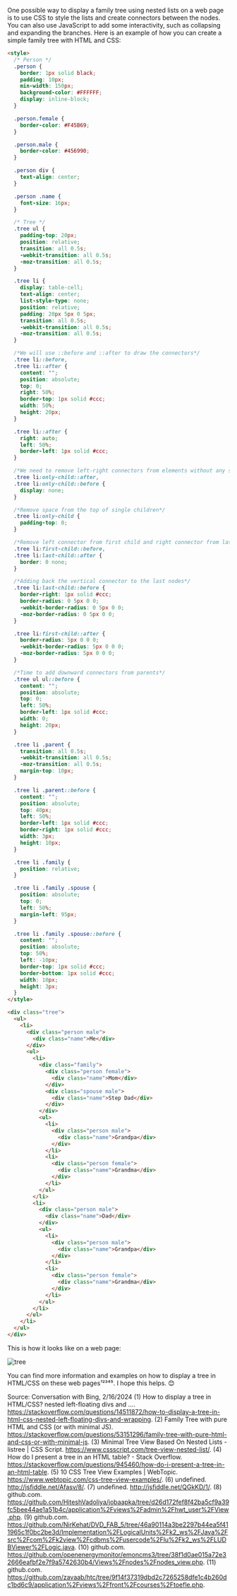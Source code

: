 One possible way to display a family tree using nested lists on a web page is to use CSS to style the lists and create connectors between the nodes. You can also use JavaScript to add some interactivity, such as collapsing and expanding the branches. Here is an example of how you can create a simple family tree with HTML and CSS:

```html
<style>
  /* Person */
  .person {
    border: 1px solid black;
    padding: 10px;
    min-width: 150px;
    background-color: #FFFFFF;
    display: inline-block;
  }

  .person.female {
    border-color: #F45B69;
  }

  .person.male {
    border-color: #456990;
  }

  .person div {
    text-align: center;
  }

  .person .name {
    font-size: 16px;
  }

  /* Tree */
  .tree ul {
    padding-top: 20px;
    position: relative;
    transition: all 0.5s;
    -webkit-transition: all 0.5s;
    -moz-transition: all 0.5s;
  }

  .tree li {
    display: table-cell;
    text-align: center;
    list-style-type: none;
    position: relative;
    padding: 20px 5px 0 5px;
    transition: all 0.5s;
    -webkit-transition: all 0.5s;
    -moz-transition: all 0.5s;
  }

  /*We will use ::before and ::after to draw the connectors*/
  .tree li::before,
  .tree li::after {
    content: "";
    position: absolute;
    top: 0;
    right: 50%;
    border-top: 1px solid #ccc;
    width: 50%;
    height: 20px;
  }

  .tree li::after {
    right: auto;
    left: 50%;
    border-left: 1px solid #ccc;
  }

  /*We need to remove left-right connectors from elements without any siblings*/
  .tree li:only-child::after,
  .tree li:only-child::before {
    display: none;
  }

  /*Remove space from the top of single children*/
  .tree li:only-child {
    padding-top: 0;
  }

  /*Remove left connector from first child and right connector from last child*/
  .tree li:first-child::before,
  .tree li:last-child::after {
    border: 0 none;
  }

  /*Adding back the vertical connector to the last nodes*/
  .tree li:last-child::before {
    border-right: 1px solid #ccc;
    border-radius: 0 5px 0 0;
    -webkit-border-radius: 0 5px 0 0;
    -moz-border-radius: 0 5px 0 0;
  }

  .tree li:first-child::after {
    border-radius: 5px 0 0 0;
    -webkit-border-radius: 5px 0 0 0;
    -moz-border-radius: 5px 0 0 0;
  }

  /*Time to add downward connectors from parents*/
  .tree ul ul::before {
    content: "";
    position: absolute;
    top: 0;
    left: 50%;
    border-left: 1px solid #ccc;
    width: 0;
    height: 20px;
  }

  .tree li .parent {
    transition: all 0.5s;
    -webkit-transition: all 0.5s;
    -moz-transition: all 0.5s;
    margin-top: 10px;
  }

  .tree li .parent::before {
    content: "";
    position: absolute;
    top: 40px;
    left: 50%;
    border-left: 1px solid #ccc;
    border-right: 1px solid #ccc;
    width: 3px;
    height: 10px;
  }

  .tree li .family {
    position: relative;
  }

  .tree li .family .spouse {
    position: absolute;
    top: 0;
    left: 50%;
    margin-left: 95px;
  }

  .tree li .family .spouse::before {
    content: "";
    position: absolute;
    top: 50%;
    left: -10px;
    border-top: 1px solid #ccc;
    border-bottom: 1px solid #ccc;
    width: 10px;
    height: 3px;
  }
</style>

<div class="tree">
  <ul>
    <li>
      <div class="person male">
        <div class="name">Me</div>
      </div>
      <ul>
        <li>
          <div class="family">
            <div class="person female">
              <div class="name">Mom</div>
            </div>
            <div class="spouse male">
              <div class="name">Step Dad</div>
            </div>
          </div>
          <ul>
            <li>
              <div class="person male">
                <div class="name">Grandpa</div>
              </div>
            </li>
            <li>
              <div class="person female">
                <div class="name">Grandma</div>
              </div>
            </li>
          </ul>
        </li>
        <li>
          <div class="person male">
            <div class="name">Dad</div>
          </div>
          <ul>
            <li>
              <div class="person male">
                <div class="name">Grandpa</div>
              </div>
            </li>
            <li>
              <div class="person female">
                <div class="name">Grandma</div>
              </div>
            </li>
          </ul>
        </li>
      </ul>
    </li>
  </ul>
</div>
```

This is how it looks like on a web page:

![tree](https://i.imgur.com/9Q6mZ6l.png)

You can find more information and examples on how to display a tree in HTML/CSS on these web pages¹²³⁴⁵. I hope this helps. 😊

Source: Conversation with Bing, 2/16/2024
(1) How to display a tree in HTML/CSS? nested left-floating divs and .... https://stackoverflow.com/questions/14511872/how-to-display-a-tree-in-html-css-nested-left-floating-divs-and-wrapping.
(2) Family Tree with pure HTML and CSS (or with minimal JS). https://stackoverflow.com/questions/53151296/family-tree-with-pure-html-and-css-or-with-minimal-js.
(3) Minimal Tree View Based On Nested Lists - listree | CSS Script. https://www.cssscript.com/tree-view-nested-list/.
(4) How do I present a tree in an HTML table? - Stack Overflow. https://stackoverflow.com/questions/945460/how-do-i-present-a-tree-in-an-html-table.
(5) 10 CSS Tree View Examples | WebTopic. https://www.webtopic.com/css-tree-view-examples/.
(6) undefined. http://jsfiddle.net/Afasv/8/.
(7) undefined. http://jsfiddle.net/QGkKD/1/.
(8) github.com. https://github.com/HiteshVadoliya/jobaapka/tree/d26d172fef8f42ba5cf9a39fc5bee44ae1a51b4c/application%2Fviews%2Fadmin%2Fhwt_user%2FView.php.
(9) github.com. https://github.com/NirKehat/DVD_FAB_5/tree/46a90114a3be2297b44ea5f411965c1f0bc2be3d/Implementation%2FLogicalUnits%2Fk2_ws%2FJava%2Fsrc%2Fcom%2Fk2view%2Fcdbms%2Fusercode%2Flu%2Fk2_ws%2FLUDBViewer%2FLogic.java.
(10) github.com. https://github.com/openenergymonitor/emoncms3/tree/38f1d0ae015a72e32666eafbf2e7f9a5742630b4/Views%2Fnodes%2Fnodes_view.php.
(11) github.com. https://github.com/zavaab/htc/tree/9f14f37319dbd2c7265258dfe1c4b260dc1bd6c9/application%2Fviews%2Ffront%2Fcourses%2Ftoefle.php.